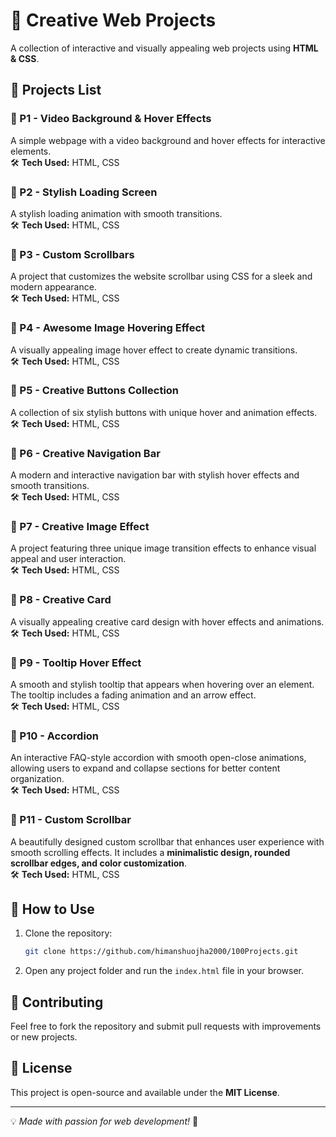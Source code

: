 # 🚀 Creative Web Projects

A collection of interactive and visually appealing web projects using **HTML & CSS**.

## 📌 Projects List

### 🔹 P1 - Video Background & Hover Effects
A simple webpage with a video background and hover effects for interactive elements.  
🛠 **Tech Used:** HTML, CSS  

### 🔹 P2 - Stylish Loading Screen
A stylish loading animation with smooth transitions.  
🛠 **Tech Used:** HTML, CSS  

### 🔹 P3 - Custom Scrollbars
A project that customizes the website scrollbar using CSS for a sleek and modern appearance.  
🛠 **Tech Used:** HTML, CSS  

### 🔹 P4 - Awesome Image Hovering Effect
A visually appealing image hover effect to create dynamic transitions.  
🛠 **Tech Used:** HTML, CSS  

### 🔹 P5 - Creative Buttons Collection
A collection of six stylish buttons with unique hover and animation effects.  
🛠 **Tech Used:** HTML, CSS  

### 🔹 P6 - Creative Navigation Bar
A modern and interactive navigation bar with stylish hover effects and smooth transitions.  
🛠 **Tech Used:** HTML, CSS  

### 🔹 P7 - Creative Image Effect
A project featuring three unique image transition effects to enhance visual appeal and user interaction.  
🛠 **Tech Used:** HTML, CSS  

### 🔹 P8 - Creative Card
A visually appealing creative card design with hover effects and animations.  
🛠 **Tech Used:** HTML, CSS  

### 🔹 P9 - Tooltip Hover Effect
A smooth and stylish tooltip that appears when hovering over an element. The tooltip includes a fading animation and an arrow effect.  
🛠 **Tech Used:** HTML, CSS  

### 🔹 P10 - Accordion
An interactive FAQ-style accordion with smooth open-close animations, allowing users to expand and collapse sections for better content organization.  
🛠 **Tech Used:** HTML, CSS  

### 🔹 P11 - Custom Scrollbar
A beautifully designed custom scrollbar that enhances user experience with smooth scrolling effects. It includes a **minimalistic design, rounded scrollbar edges, and color customization**.  
🛠 **Tech Used:** HTML, CSS  


## 🌟 How to Use
1. Clone the repository:
   ```bash
   git clone https://github.com/himanshuojha2000/100Projects.git
   ```
2. Open any project folder and run the `index.html` file in your browser.

## 🤝 Contributing
Feel free to fork the repository and submit pull requests with improvements or new projects.

## 📜 License
This project is open-source and available under the **MIT License**.

---
💡 *Made with passion for web development!* 🚀
